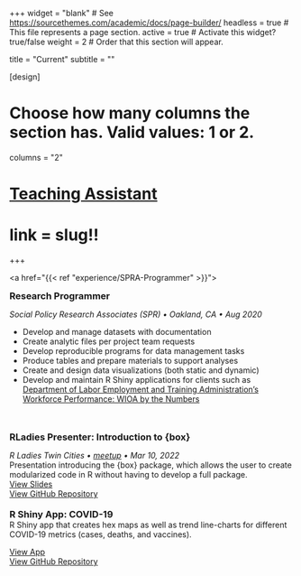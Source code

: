 +++
widget = "blank"  # See https://sourcethemes.com/academic/docs/page-builder/
headless = true  # This file represents a page section.
active = true  # Activate this widget? true/false
weight = 2  # Order that this section will appear.

title = "Current"
subtitle = ""

[design]
  # Choose how many columns the section has. Valid values: 1 or 2.
  columns = "2"

# <a href="current/teaching-assistant"> Teaching Assistant </a> 
# link = slug!! 
+++

<a href="{{< ref "experience/SPRA-Programmer" >}}">
<h3 
style="
margin:0px 0px 0px 0px;
padding: 0px 0px 0px 0px;
">
Research Programmer  
</h3> 
</a>

*Social Policy Research Associates (SPR) • Oakland, CA • Aug 2020*  
- Develop and manage datasets with documentation 
- Create analytic files per project team requests
- Develop reproducible programs for data management tasks
- Produce tables and prepare materials to support analyses 
- Create and design data visualizations (both static and dynamic) 
- Develop and maintain R Shiny applications for clients such as [Department of Labor Employment and Training Administration’s Workforce Performance: WIOA by the Numbers](https://www.dol.gov/agencies/eta/performance/results/interactive-data-analysis) 
<br>
<h3 
style="
margin:18px 0px 0px 0px;
padding: 0px 0px 0px 0px;
">
RLadies Presenter: Introduction to {box}
</h3> 

*R Ladies Twin Cities • [meetup](https://www.meetup.com/rladies-tc/events/284010281/?_xtd=gatlbWFpbF9jbGlja9oAJGRjMjIxYTM4LWEwZjQtNDE2OS04NmU3LWU0ZWFhZDg2MDgwNQ) • Mar 10, 2022*  
Presentation introducing the {box} package, which allows the user to create modularized code in R without having to develop a full package.  
[View Slides](https://MarEichler.github.io/rladies_box_intro/)  
[View GitHub Repository](https://github.com/MarEichler/rladies_box_intro)


<h3 
style="
margin:18px 0px 0px 0px;
padding: 0px 0px 0px 0px;
">
R Shiny App: COVID-19
</h3> 
R Shiny app that creates hex maps as well as trend line-charts for different COVID-19 metrics (cases, deaths, and vaccines).  

[View App](https://mareichler.shinyapps.io/covid19/)  
[View GitHub Repository](https://github.com/MarEichler/covid19_app)




<!-- image and files for home page should be in the static folder -->



